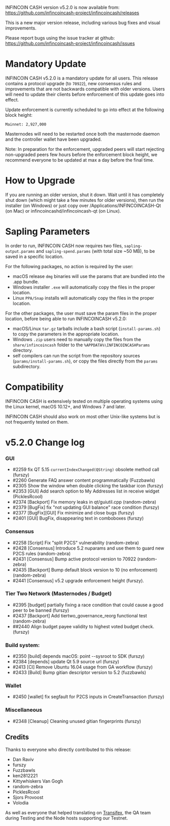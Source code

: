 INFINCOIN CASH version v5.2.0 is now available from:  <https://github.com/infincoincash-project/infincoincash/releases>

This is a new major version release, including various bug fixes and visual improvements.

Please report bugs using the issue tracker at github: <https://github.com/infincoincash-project/infincoincash/issues>

Mandatory Update
==============

INFINCOIN CASH v5.2.0 is a mandatory update for all users. This release contains a protocol upgrade (to `70922`), new consensus rules and improvements that are not backwards compatible with older versions. Users will need to update their clients before enforcement of this update goes into effect.

Update enforcement is currently scheduled to go into effect at the following block height:
```
Mainnet: 2,927,000
```
Masternodes will need to be restarted once both the masternode daemon and the controller wallet have been upgraded.

Note: In preparation for the enforcement, upgraded peers will start rejecting non-upgraded peers few hours before the enforcement block height, we recommend everyone to be updated at max a day before the final time.

How to Upgrade
==============

If you are running an older version, shut it down. Wait until it has completely shut down (which might take a few minutes for older versions), then run the installer (on Windows) or just copy over /Applications/INFINCOINCASH-Qt (on Mac) or infincoincashd/infincoincash-qt (on Linux).

Sapling Parameters
==================

In order to run, INFINCOIN CASH now requires two files, `sapling-output.params` and `sapling-spend.params` (with total size ~50 MB), to be saved in a specific location.

For the following packages, no action is required by the user:
- macOS release `dmg` binaries will use the params that are bundled into the .app bundle.
- Windows installer `.exe` will automatically copy the files in the proper location.
- Linux `PPA/Snap` installs will automatically copy the files in the proper location.

For the other packages, the user must save the param files in the proper location, before being able to run INFINCOINCASH v5.2.0:
- macOS/Linux `tar.gz` tarballs include a bash script (`install-params.sh`) to copy the parameters in the appropriate location.
- Windows `.zip` users need to manually copy the files from the `share/infincoincash` folder to the `%APPDATA%\INFINCOINCASHParams` directory.
- self compilers can run the script from the repository sources (`params/install-params.sh`), or copy the files directly from the `params` subdirectory.

Compatibility
==============

INFINCOIN CASH is extensively tested on multiple operating systems using the Linux kernel, macOS 10.12+, and Windows 7 and later.

INFINCOIN CASH should also work on most other Unix-like systems but is not frequently tested on them.

v5.2.0 Change log
==============

### GUI
- #2259 fix QT 5.15 `currentIndexChanged(QString)` obsolete method call (furszy)
- #2260 Generate FAQ answer content programmatically (Fuzzbawls)
- #2305 Show the window when double clicking the taskbar icon (furszy)
- #2353 [GUI] Add search option to My Addresses list in receive widget (PicklesRcool)
- #2374 [Backport] Fix memory leaks in qt/guiutil.cpp (random-zebra)
- #2379 [BugFix] fix "not updating GUI balance" race condition (furszy)
- #2377 [BugFix][GUI] Fix minimize and close bugs (furszy)
- #2401 [GUI] BugFix, disappearing text in comboboxes (furszy)

### Consensus
- #2258 [Script] Fix "split P2CS" vulnerability (random-zebra)
- #2428 [Consensus] Introduce 5.2 nuparams and use them to guard new P2CS rules (random-zebra)
- #2431 [Consensus] Bump active protocol version to 70922 (random-zebra)
- #2435 [Backport] Bump default block version to 10 (no enforcement) (random-zebra)
- #2441 [Consensus] v5.2 upgrade enforcement height (furszy).

### Tier Two Network (Masternodes / Budget)
- #2395 [budget] partially fixing a race condition that could cause a good peer to be banned (furszy)
- #2437 [Backport] Add tiertwo_governance_reorg functional test (random-zebra)
- ##2440 Align budget payee validity to highest voted budget check. (furszy)

### Build system:
- #2350 [build] depends macOS: point --sysroot to SDK (furszy)
- #2384 [depends] update Qt 5.9 source url (furszy)
- #2413 [CI] Remove Ubuntu 16.04 usage from GA workflow (furszy)
- #2433 [Build] Bump gitian descriptor version to 5.2 (fuzzbawls)

### Wallet
- #2450 [wallet] fix segfault for P2CS inputs in CreateTransaction (furszy)

### Miscellaneous
- #2348 [Cleanup] Cleaning unused gitian fingerprints (furszy)

## Credits

Thanks to everyone who directly contributed to this release:

- Dan Raviv
- furszy
- Fuzzbawls
- ken2812221
- Kittywhiskers Van Gogh
- random-zebra
- PicklesRcool
- Sjors Provoost
- Volodia


As well as everyone that helped translating on [Transifex](https://www.transifex.com/projects/p/infincoincash-project-translations/), the QA team during Testing and the Node hosts supporting our Testnet.
